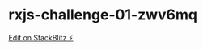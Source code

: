 # rxjs-challenge-01-zwv6mq

[Edit on StackBlitz ⚡️](https://stackblitz.com/edit/rxjs-challenge-01-zwv6mq)